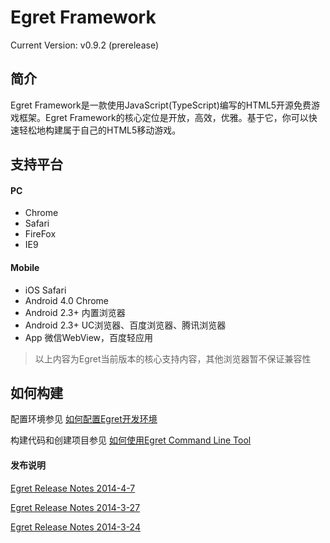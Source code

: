 Egret Framework
================================================
Current Version: v0.9.2 (prerelease)



简介
-------------------

Egret Framework是一款使用JavaScript(TypeScript)编写的HTML5开源免费游戏框架。Egret Framework的核心定位是开放，高效，优雅。基于它，你可以快速轻松地构建属于自己的HTML5移动游戏。


支持平台
--------------------
#### PC
* Chrome
* Safari
* FireFox
* IE9

#### Mobile
* iOS Safari
* Android 4.0 Chrome
* Android 2.3+ 内置浏览器
* Android 2.3+ UC浏览器、百度浏览器、腾讯浏览器
* App 微信WebView，百度轻应用

> 以上内容为Egret当前版本的核心支持内容，其他浏览器暂不保证兼容性


如何构建
-------------------------
配置环境参见 [如何配置Egret开发环境](https://github.com/egret-team/egret/wiki)

构建代码和创建项目参见 [如何使用Egret Command Line Tool](/tools/README.md)




#### 发布说明

[Egret Release Notes 2014-4-7](/docs/ReleaseNotes.md)

[Egret Release Notes 2014-3-27](/docs/ReleaseNotes.md)

[Egret Release Notes 2014-3-24](/docs/ReleaseNotes.md)
